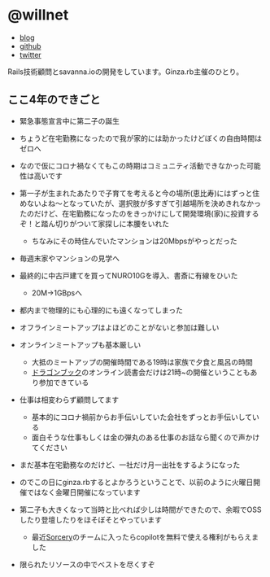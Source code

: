 # @willnet

- [blog](https://blog.willnet.in/)
- [github](https://github.com/willnet)
- [twitter](https://twitter.com/netwillnet)

Rails技術顧問とsavanna.ioの開発をしています。Ginza.rb主催のひとり。

## ここ4年のできごと

- 緊急事態宣言中に第二子の誕生
- ちょうど在宅勤務になったので我が家的には助かったけどぼくの自由時間はゼロへ
- なので仮にコロナ禍なくてもこの時期はコミュニティ活動できなかった可能性は高いです
- 第一子が生まれたあたりで子育てを考えると今の場所(恵比寿)にはずっと住めないよね〜となっていたが、選択肢が多すぎて引越場所を決めきれなかったのだけど、在宅勤務になったのをきっかけにして開発環境(家)に投資するぞ！と踏ん切りがついて家探しに本腰をいれた
  - ちなみにその時住んでいたマンションは20Mbpsがやっとだった
- 毎週末家やマンションの見学へ
- 最終的に中古戸建てを買ってNURO10Gを導入、書斎に有線をひいた
  - 20M->1GBpsへ
- 都内まで物理的にも心理的にも遠くなってしまった
- オフラインミートアップはよほどのことがないと参加は難しい
- オンラインミートアップも基本厳しい
  - 大抵のミートアップの開催時間である19時は家族で夕食と風呂の時間
  - [ドラゴンブック](https://www.amazon.co.jp/%E3%82%B3%E3%83%B3%E3%83%91%E3%82%A4%E3%83%A9%E2%80%95%E5%8E%9F%E7%90%86%E3%83%BB%E6%8A%80%E6%B3%95%E3%83%BB%E3%83%84%E3%83%BC%E3%83%AB-Information-Computing-V-%E3%82%A8%E3%82%A4%E3%83%9B/dp/478191229X)のオンライン読書会だけは21時~の開催ということもあり参加できている

- 仕事は相変わらず顧問してます
  - 基本的にコロナ禍前からお手伝いしていた会社をずっとお手伝いしている
  - 面白そうな仕事もしくは金の弾丸のある仕事のお話なら聞くので声かけてください
- まだ基本在宅勤務なのだけど、一社だけ月一出社をするようになった
- のでこの日にginza.rbするとよかろうということで、以前のように火曜日開催ではなく金曜日開催になっています
- 第二子も大きくなって当時と比べれば少しは時間ができたので、余暇でOSSしたり登壇したりをほそぼそとやっています
  - 最近[Sorcery](https://github.com/Sorcery)のチームに入ったらcopilotを無料で使える権利がもらえました
- 限られたリソースの中でベストを尽くすぞ










